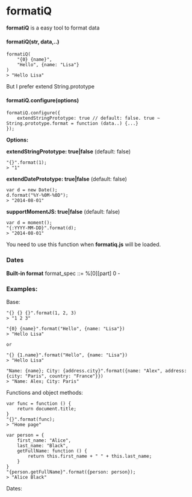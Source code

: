 formatiQ
========

**formatiQ** is a easy tool to format data

#### formatiQ(str, data,..)

    formatiQ(
        "{0} {name}", 
        "Hello", {name: "Lisa"}
    )
    > "Hello Lisa"
    
But I prefer extend String.prototype
    
#### formatiQ.configure(options)

    formatiQ.configure({
        extendStringPrototype: true // default: false. true ~ String.prototype.format = function (data..) {...}
    });

**Options:**

**extendStringPrototype: true|false** (default: false)

    "{}".format(1);
    > "1"

**extendDatePrototype: true|false** (default: false)

    var d = new Date();
    d.format("%Y-%0M-%0D");
    > "2014-08-01"

**supportMomentJS: true|false** (default: false)

    var d = moment();
    "{:YYYY-MM-DD}".format(d);
    > "2014-08-01"
    
You need to use this function when **formatiq.js** will be loaded.

### Dates

**Built-in format**
format_spec ::= %\[0]\[part]
0 -


### Examples:

Base:

    "{} {} {}".format(1, 2, 3)
    > "1 2 3"

    "{0} {name}".format("Hello", {name: "Lisa"})
    > "Hello Lisa"

    or

    "{} {1.name}".format("Hello", {name: "Lisa"})
    > "Hello Lisa"

    "Name: {name}; City: {address.city}".format({name: "Alex", address: {city: "Paris", country: "France"}})
    > "Name: Alex; City: Paris"

Functions and object methods:

    var func = function () {
        return document.title;
    }
    "{}".format(func);
    > "Home page"

    var person = {
        first_name: "Alice",
        last_name: "Black",
        getFullName: function () {
            return this.first_name + " " + this.last_name;
        }
    }
    "{person.getFullName}".format({person: person});
    > "Alice Black"

Dates:

